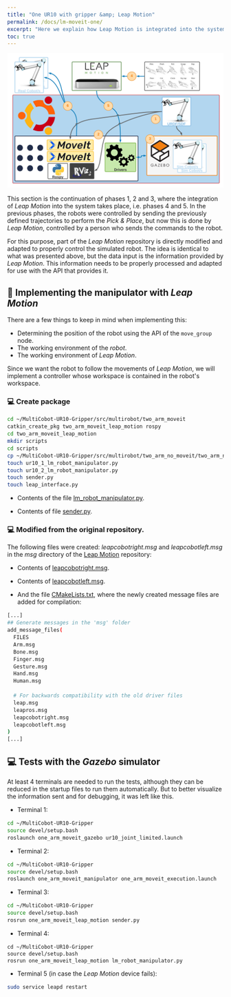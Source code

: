 ```yaml
---
title: "One UR10 with gripper &amp; Leap Motion"
permalink: /docs/lm-moveit-one/
excerpt: "Here we explain how Leap Motion is integrated into the system developed so far to control one robot in this repository."
toc: true
---
```


![image](https://raw.githubusercontent.com/Serru/MultiCobot-UR10-Gripper/main/doc/imgs_md/Diseno-moveit-general-dos-cobots-leap-motion.png "Loaded the URDF model of the UR10 robot") 

This section is the continuation of phases 1, 2 and 3, where the integration of *Leap Motion* into the system takes place, i.e. phases 4 and 5. In the previous phases, the robots were controlled by sending the previously defined trajectories to perform the *Pick & Place*, but now this is done by *Leap Motion*, controlled by a person who sends the commands to the robot. 

For this purpose, part of the *Leap Motion* repository is directly modified and adapted to properly control the simulated robot. The idea is identical to what was presented above, but the data input is the information provided by *Leap Motion*. This information needs to be properly processed and adapted for use with the API that provides it. 

## :book: Implementing the manipulator with *Leap Motion*

There are a few things to keep in mind when implementing this:

- Determining the position of the robot using the API of the `move_group` node.
- The working environment of the *robot*.
- The working environment of *Leap Motion*. 

Since we want the robot to follow the movements of *Leap Motion*, we will implement a controller whose workspace is contained in the robot's workspace. 

### :computer: Create package 

```bash 
cd ~/MultiCobot-UR10-Gripper/src/multirobot/two_arm_moveit
catkin_create_pkg two_arm_moveit_leap_motion rospy
cd two_arm_moveit_leap_motion
mkdir scripts
cd scripts
cp ~/MultiCobot-UR10-Gripper/src/multirobot/two_arm_no_moveit/two_arm_no_moveit_leap_motion/scripts/leap_interface.py .
touch ur10_1_lm_robot_manipulator.py
touch ur10_2_lm_robot_manipulator.py
touch sender.py
touch leap_interface.py
``` 

- Contents of the file [lm_robot_manipulator.py](https://github.com/Serru/MultiCobot-UR10-Gripper/blob/main/src/multirobot/one_arm_moveit/one_arm_moveit_leap_motion/scripts/lm_robot_manipulator.py).

- Contents of file [sender.py](https://github.com/Serru/MultiCobot-UR10-Gripper/blob/main/src/multirobot/two_arm_moveit/two_arm_moveit_leap_motion/scripts/sender.py). 

### :computer: Modified from the original repository. 

The following files were created: *leapcobotright.msg* and *leapcobotleft.msg* in the *msg* directory of the [Leap Motion](https://github.com/Serru/MultiCobot-UR10-Gripper/tree/main/src/leap_motion) repository: 

- Contents of [leapcobotright.msg](https://github.com/Serru/MultiCobot-UR10-Gripper/blob/main/src/leap_motion/msg/leapcobotright.msg). 

- Contents of [leapcobotleft.msg](https://github.com/Serru/MultiCobot-UR10-Gripper/blob/main/src/leap_motion/msg/leapcobotleft.msg). 

- And the file [CMakeLists.txt](https://github.com/Serru/MultiCobot-UR10-Gripper/blob/main/src/leap_motion/CMakeLists.txt), where the newly created message files are added for compilation:

```bash
[...]
## Generate messages in the 'msg' folder
add_message_files(
  FILES
  Arm.msg
  Bone.msg
  Finger.msg
  Gesture.msg
  Hand.msg
  Human.msg

  # For backwards compatibility with the old driver files
  leap.msg
  leapros.msg
  leapcobotright.msg
  leapcobotleft.msg
)
[...]
```

## :computer: Tests with the *Gazebo* simulator
At least 4 terminals are needed to run the tests, although they can be reduced in the startup files to run them automatically. But to better visualize the information sent and for debugging, it was left like this. 

- Terminal 1:
```bash
cd ~/MultiCobot-UR10-Gripper
source devel/setup.bash
roslaunch one_arm_moveit_gazebo ur10_joint_limited.launch
``` 

- Terminal 2:
```bash
cd ~/MultiCobot-UR10-Gripper
source devel/setup.bash
roslaunch one_arm_moveit_manipulator one_arm_moveit_execution.launch
``` 

- Terminal 3:
```bash
cd ~/MultiCobot-UR10-Gripper
source devel/setup.bash
rosrun one_arm_moveit_leap_motion sender.py
``` 

- Terminal 4:
```
cd ~/MultiCobot-UR10-Gripper
source devel/setup.bash
rosrun one_arm_moveit_leap_motion lm_robot_manipulator.py 
``` 

- Terminal 5 (in case the *Leap Motion* device fails):
```bash
sudo service leapd restart
```
